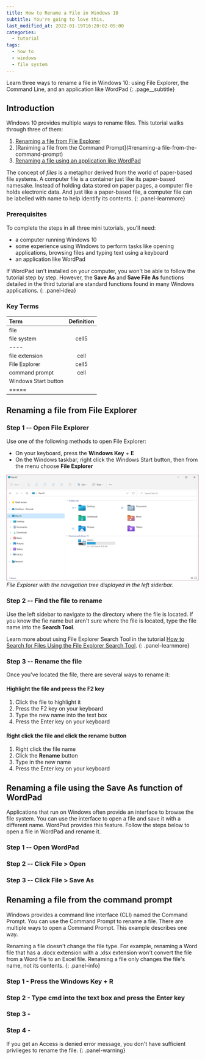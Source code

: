 ```yaml
---
title: How to Rename a File in Windows 10
subtitle: You're going to love this.
last_modified_at: 2022-01-19T16:20:02-05:00
categories:
  - tutorial
tags:
  - how to
  - windows
  - file system
---
```


Learn three ways to rename a file in Windows 10: using File Explorer, the Command Line, and an application like WordPad
{: .page__subtitle}

## Introduction

Windows 10 provides multiple ways to rename files. This tutorial walks through three of them:

1.  [Renaming a file from File Explorer](#renaming-a-file-from-file-explorer)
2.  [Raniming a file from the Command Prompt](#renaming-a file-from-the-command-prompt)
3.  [Renaming a file using an application like WordPad](#renaming-a-file-using-the-save-as-function-of-wordpad)

The concept of *files* is a metaphor derived from the world of paper-based file systems. A computer file is a container just like its paper-based namesake. Instead of holding data stored on paper pages, a computer file holds electronic data. And just like a paper-based file, a computer file can be labelled with name to help identify its contents.
{: .panel-learnmore}

### Prerequisites

To complete the steps in all three mini tutorials, you'll need:

*  a computer running Windows 10
*  some experience using Windows to perform tasks like opening applications, browsing files and typing text using a keyboard 
*  an application like WordPad

If WordPad isn't installed on your computer, you won't be able to follow the tutorial step by step. However, the **Save As** and **Save File As** functions detailed in the third tutorial are standard functions found in many Windows applications. 
{: .panel-idea}

### Key Terms

| Term    | Definition |
|:--------|:----------:|
| file    |            |
| file system   | cell5|
|----
| file extension | cell|
| File Explorer | cell5|
| command prompt | cell|
| Windows Start button |
|=====



## Renaming a file from File Explorer

### Step 1 -- Open File Explorer

Use one of the following methods to open File Explorer:

*  On your keyboard, press the <i class="fab fa-windows" aria-hidden="true"></i> **Windows Key** + **E** 
*  On the Windows taskbar, right click the Windows Start button, then from the menu choose **File Explorer**

![File Explorer](/assets/images/file-explorer.png)
*File Explorer with the navigation tree displayed in the left siderbar.*

<!---
| ![file-explorer.png](/assets/images/file-explorer.png) | 
|:--:| 
| *File Explorer with the navigation tree displayed in the left siderbar.* |
--->

### Step 2 -- Find the file to rename
Use the left sidebar to navigate to the directory where the file is located. If you know the fie name but aren't sure where the file is located, type the file name into the **Search Tool**. 

Learn more about using File Explorer Search Tool in the tutorial [How to Search for Files Using the File Explorer Search Tool](https://).
{: .panel-learnmore}

### Step 3 -- Rename the file

Once you've located the file, there are several ways to rename it:

#### Highlight the file and press the F2 key

1.  Click the file to highlight it
2.  Press the F2 key on your keyboard
3.  Type the new name into the text box
4.  Press the Enter key on your keyboard

#### Right click the file and click the rename button

1. Right click the file name
2. Click the **Rename** button
3. Type in the new name
4. Press the Enter key on your keyboard

## Renaming a file using the Save As function of WordPad

Applications that run on Windows often provide an interface to browse the file system. You can use the interface to open a file and save it with a different name. WordPad provides this feature. Follow the steps below to open a file in WordPad and rename it.  

### Step 1 -- Open WordPad
### Step 2 -- Click File > Open
### Step 3 -- Click File > Save As


## Renaming a file from the command prompt

Windows provides a command line interface (CLI) named the Command Prompt. You can use the Command Prompt to rename a file. There are multiple ways to open a Command Prompt. This example describes one way.

Renaming a file doesn't change the file type. For example, renaming a Word file that has a .docx extension with a .xlsx extension won't convert the file from a Word file to an Excel file. Renaming a file only changes the file's name, not its contents.
{: .panel-info}

### Step 1 - Press the Windows Key + R
### Step 2 - Type cmd into the text box and press the Enter key 
### Step 3 - 
### Step 4 - 

If you get an Access is denied error message, you don't have sufficient privileges to rename the file.
{: .panel-warning}
